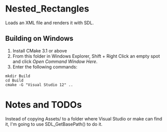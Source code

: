 # Nested_Rectangles

Loads an XML file and renders it with SDL.

## Building on Windows
1. Install CMake 3.1 or above
2. From this folder in Windows Explorer, Shift + Right Click an empty spot and click *Open
   Command Window Here*.
3. Enter the following commands:
```
mkdir Build
cd Build
cmake -G "Visual Studio 12" ..
```
# Notes and TODOs
Instead of copying Assets/ to a folder where Visual Studio or make can find it, I'm going to use SDL_GetBasePath()
to do it.